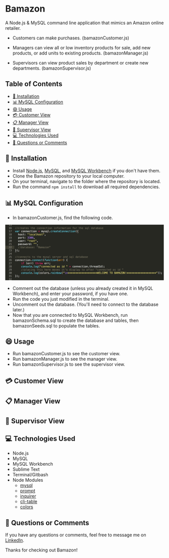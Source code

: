 
# Bamazon

A Node.js & MySQL command line application that mimics an Amazon online retailer.

 - Customers can make purchases. (bamazonCustomer.js)

 - Managers can view all or low inventory products for sale, add new products, or add units to existing products. (bamazonManager.js)

 - Supervisors can view product sales by department or create new departments. (bamazonSupervisor.js)

## Table of Contents

- [:dvd: Installation](#installation)
- [:bar_chart: MySQL Configuration](#mysql-configuration)
- [:smile: Usage](#usage)
- [:credit_card: Customer View](#customer-view)
- [:clipboard: Manager View](#manager-view)
- [:briefcase: Supervisor View](#supervisor-view)
- [:computer: Technologies Used](#technologies-used)
- [:email: Questions or Comments](#questions-or-comments)

## :dvd: Installation

* Install [Node.js](https://nodejs.org/en/download/), [MySQL](https://www.mysql.com/downloads/), and [MySQL Workbench](https://dev.mysql.com/downloads/workbench/) if you don't have them.
* Clone the Bamazon repository to your local computer.
* On your terminal, navigate to the folder where the repository is located.
* Run the command `npm install` to download all required dependencies.

## :bar_chart: MySQL Configuration

* In bamazonCustomer.js, find the following code. 

![database setup](/screenshots/Database_Connection.png)

* Comment out the database (unless you already created it in MySQL Workbench), and enter your password, if you have one.
* Run the code you just modified in the terminal. 
* Uncomment out the database. (You'll need to connect to the database later.)
* Now that you are connected to MySQL Workbench, run bamazonSchema.sql to create the database and tables, then bamazonSeeds.sql to populate the tables.

## :smile: Usage

* Run bamazonCustomer.js to see the customer view.
* Run bamazonManager.js to see the manager view.
* Run bamazonSupervisor.js to see the supervisor view.

## :credit_card: Customer View





## :clipboard: Manager View





## :briefcase: Supervisor View 




## :computer: Technologies Used

* Node.js
* MySQL
* MySQL Workbench
* Sublime Text
* Terminal/Gitbash
* Node Modules
	* [mysql](https://www.npmjs.com/package/mysql) 
	* [prompt](https://www.npmjs.com/package/prompt)
	* [inquirer](https://www.npmjs.com/package/inquirer) 
	* [cli-table](https://www.npmjs.com/package/cli-table) 
	* [colors](https://www.npmjs.com/package/colors) 

## :email: Questions or Comments

If you have any questions or comments, feel free to message me on [LinkedIn](https://www.linkedin.com/in/maria-wong-116119113/).

Thanks for checking out Bamazon!
